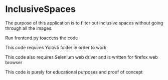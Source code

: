 # InclusiveSpaces
The purpose of this application is to filter out inclusive spaces without going through all the images.

Run frontend.py toaccess the code

This code requires Yolov5 folder in order to work

This code also requires Selenium web driver and is written for firefox web browser 

This code is purely for educational purposes and proof of concept


